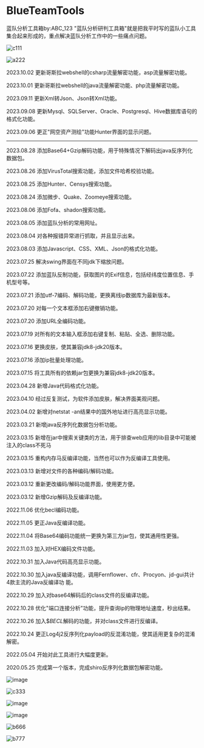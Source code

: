 # BlueTeamTools
蓝队分析工具箱by:ABC_123
"蓝队分析研判工具箱"就是把我平时写的蓝队小工具集合起来形成的，重点解决蓝队分析工作中的一些痛点问题。

![c111](https://github.com/abc123info/BlueTeamTools/assets/143333826/a88d3b6f-998d-4ba2-ab5d-21e43f902d43)

![a222](https://github.com/abc123info/BlueTeamTools/assets/143333826/21d0fe38-78f6-43dc-a3ea-50f698705cf8)

2023.10.02 更新哥斯拉webshell的csharp流量解密功能，asp流量解密功能。

2023.10.01 更新哥斯拉webshell的java流量解密功能、php流量解密功能。

2023.09.11 更新Xml转Json、Json转Xml功能。

2023.09.08 更新Mysql、SQLServer、Oracle、Postgresql、Hive数据库语句的格式化功能。

2023.09.06 更正"网空资产测绘"功能Hunter界面的显示问题。

---

2023.08.28 添加Base64+Gzip解码功能，用于特殊情况下解码出java反序列化数据包。 

2023.08.26 添加VirusTotal搜索功能，添加文件哈希校验功能。

2023.08.25 添加Hunter、Censys搜索功能。

2023.08.24 添加微步、Quake、Zoomeye搜索功能。

2023.08.06 添加Fofa、shadon搜索功能。

2023.08.05 添加蓝队分析的常用网址。

2023.08.04 对各种报错异常进行抓取，并且显示出来。

2023.08.03 添加Javascript、CSS、XML、Json的格式化功能。

2023.07.25 解决swing界面在不同jdk下缩放问题。

2023.07.22 添加蓝队反制功能，获取图片的Exif信息，包括经纬度位置信息、手机型号等。

2023.07.21 添加utf-7编码、解码功能，更换离线ip数据库为最新版本。

2023.07.20 对每一个文本框添加右键撤销功能。

2023.07.20 添加URL全编码功能。

2023.07.19 对所有的文本输入框添加右键复制、粘贴、全选、删除功能。

2023.07.16 更换皮肤，使其兼容jdk8-jdk20版本。

2023.07.16 添加ip批量处理功能。


2023.07.15 将工具所有的依赖jar包更换为兼容jdk8-jdk20版本。

2023.04.28 新增Java代码格式化功能。

2023.04.10 经过反复测试，为软件添加皮肤，解决界面美观问题。

2023.04.02 新增对netstat -an结果中的国外地址进行高亮显示功能。

2023.03.21 新增java反序列化数据包分析功能。

2023.03.15 新增在jar中搜索关键类的方法，用于排查web应用的lib目录中可能被注入的class不死马

2023.03.15 重构内存马反编译功能，当然也可以作为反编译工具使用。

2023.03.13 新增对文件的各种编码/解码功能。

2023.03.12 重新更改编码/解码功能界面，使用更方便。

2023.03.12 新增Gzip解码及反编译功能。

2022.11.06 优化becl编码功能。

2022.11.05 更正Java反编译功能。

2022.11.04 将Base64编码功能统一更换为第三方jar包，使其通用性更强。

2022.11.03 加入对HEX编码文件功能。

2022.10.31 加入Java代码高亮显示功能。

2022.10.30 加入java反编译功能，调用Fernflower、cfr、Procyon、jd-gui共计4款主流的Java反编译功
能。

2022.10.29 加入对base64解码后的class文件的反编译功能。

2022.10.28 优化"端口连接分析"功能，提升查询ip的物理地址速度，秒出结果。

2022.10.26 加入$$BECL$解码的功能，并对class文件进行反编译。

2022.10.24 更正Log4j2反序列化payload的反混淆功能，使其适用更复杂的混淆解密。

2022.05.04 开始对此工具进行大幅度更新。

2020.05.25 完成第一个版本，完成shiro反序列化数据包解密功能。

![image](https://github.com/abc123info/BlueTeamTools/assets/143333826/85e2c331-3939-4d22-a052-b1fd5c999d75)

![c333](https://github.com/abc123info/BlueTeamTools/assets/143333826/941c8a99-e42b-4671-ac63-67b3e7c10746)

![image](https://github.com/abc123info/BlueTeamTools/assets/143333826/001c52f8-37aa-4e69-83ff-ac7d921a6d6e)

![image](https://github.com/abc123info/BlueTeamTools/assets/143333826/4ccfca83-e63c-481f-bccf-c813386986d3)

![b666](https://github.com/abc123info/BlueTeamTools/assets/143333826/19d97cc2-cb1d-42d0-845d-9d884b63e3fd)

![b777](https://github.com/abc123info/BlueTeamTools/assets/143333826/9a75f3dd-961b-410c-88a7-a6cfa2465949)
